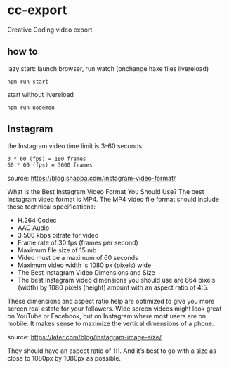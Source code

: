 # cc-export
Creative Coding video export


## how to

lazy start: launch browser, run watch (onchange haxe files livereload)
```
npm run start
```

start without livereload
```
npm run nodemon
```

## Instagram

the Instagram video time limit is 3–60 seconds

```
3 * 60 (fps) = 180 frames
60 * 60 (fps) = 3600 frames
```



source: <https://blog.snappa.com/instagram-video-format/>

What Is the Best Instagram Video Format You Should Use?
The best Instagram video format is MP4. The MP4 video file format should include these technical specifications:

- H.264 Codec
- AAC Audio
- 3 500 kbps bitrate for video
- Frame rate of 30 fps (frames per second)
- Maximum file size of 15 mb
- Video must be a maximum of 60 seconds
- Maximum video width is 1080 px (pixels) wide
- The Best Instagram Video Dimensions and Size
- The best Instagram video dimensions you should use are 864 pixels (width) by 1080 pixels (height) amount with an aspect ratio of 4:5.

These dimensions and aspect ratio help are optimized to give you more screen real estate for your followers. Wide screen videos might look great on YouTube or Facebook, but on Instagram where most users are on mobile. It makes sense to maximize the vertical dimensions of a phone.


source: <https://later.com/blog/instagram-image-size/>

They should have an aspect ratio of 1:1. And it’s best to go with a size as close to 1080px by 1080px as possible.